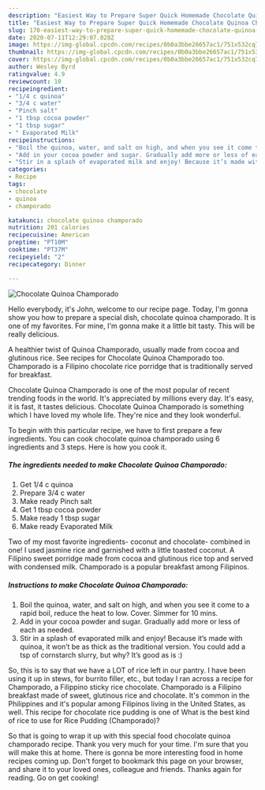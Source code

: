 ```yaml
---
description: "Easiest Way to Prepare Super Quick Homemade Chocolate Quinoa Champorado"
title: "Easiest Way to Prepare Super Quick Homemade Chocolate Quinoa Champorado"
slug: 170-easiest-way-to-prepare-super-quick-homemade-chocolate-quinoa-champorado
date: 2020-07-11T12:29:07.028Z
image: https://img-global.cpcdn.com/recipes/0b0a3bbe26657ac1/751x532cq70/chocolate-quinoa-champorado-recipe-main-photo.jpg
thumbnail: https://img-global.cpcdn.com/recipes/0b0a3bbe26657ac1/751x532cq70/chocolate-quinoa-champorado-recipe-main-photo.jpg
cover: https://img-global.cpcdn.com/recipes/0b0a3bbe26657ac1/751x532cq70/chocolate-quinoa-champorado-recipe-main-photo.jpg
author: Wesley Byrd
ratingvalue: 4.9
reviewcount: 10
recipeingredient:
- "1/4 c quinoa"
- "3/4 c water"
- "Pinch salt"
- "1 tbsp cocoa powder"
- "1 tbsp sugar"
- " Evaporated Milk"
recipeinstructions:
- "Boil the quinoa, water, and salt on high, and when you see it come to a rapid boil, reduce the heat to low. Cover. Simmer for 10 mins."
- "Add in your cocoa powder and sugar. Gradually add more or less of each as needed."
- "Stir in a splash of evaporated milk and enjoy! Because it’s made with quinoa, it won’t be as thick as the traditional version. You could add a tsp of cornstarch slurry, but why? It’s good as is :)"
categories:
- Recipe
tags:
- chocolate
- quinoa
- champorado

katakunci: chocolate quinoa champorado 
nutrition: 201 calories
recipecuisine: American
preptime: "PT10M"
cooktime: "PT37M"
recipeyield: "2"
recipecategory: Dinner

---
```



![Chocolate Quinoa Champorado](https://img-global.cpcdn.com/recipes/0b0a3bbe26657ac1/751x532cq70/chocolate-quinoa-champorado-recipe-main-photo.jpg)

Hello everybody, it's John, welcome to our recipe page. Today, I'm gonna show you how to prepare a special dish, chocolate quinoa champorado. It is one of my favorites. For mine, I'm gonna make it a little bit tasty. This will be really delicious.

A healthier twist of Quinoa Champorado, usually made from cocoa and glutinous rice. See recipes for Chocolate Quinoa Champorado too. Champorado is a Filipino chocolate rice porridge that is traditionally served for breakfast.

Chocolate Quinoa Champorado is one of the most popular of recent trending foods in the world. It's appreciated by millions every day. It's easy, it is fast, it tastes delicious. Chocolate Quinoa Champorado is something which I have loved my whole life. They're nice and they look wonderful.


To begin with this particular recipe, we have to first prepare a few ingredients. You can cook chocolate quinoa champorado using 6 ingredients and 3 steps. Here is how you cook it.

<!--inarticleads1-->

##### The ingredients needed to make Chocolate Quinoa Champorado:

1. Get 1/4 c quinoa
1. Prepare 3/4 c water
1. Make ready Pinch salt
1. Get 1 tbsp cocoa powder
1. Make ready 1 tbsp sugar
1. Make ready  Evaporated Milk


Two of my most favorite ingredients- coconut and chocolate- combined in one! I used jasmine rice and garnished with a little toasted coconut. A Filipino sweet porridge made from cocoa and glutinous rice top and served with condensed milk. Champorado is a popular breakfast among Filipinos. 

<!--inarticleads2-->

##### Instructions to make Chocolate Quinoa Champorado:

1. Boil the quinoa, water, and salt on high, and when you see it come to a rapid boil, reduce the heat to low. Cover. Simmer for 10 mins.
1. Add in your cocoa powder and sugar. Gradually add more or less of each as needed.
1. Stir in a splash of evaporated milk and enjoy! Because it’s made with quinoa, it won’t be as thick as the traditional version. You could add a tsp of cornstarch slurry, but why? It’s good as is :)


So, this is to say that we have a LOT of rice left in our pantry. I have been using it up in stews, for burrito filler, etc., but today I ran across a recipe for Champorado, a Filippino sticky rice chocolate. Champorado is a Filipino breakfast made of sweet, glutinous rice and chocolate. It&#39;s common in the Philippines and it&#39;s popular among Filipinos living in the United States, as well. This recipe for chocolate rice pudding is one of What is the best kind of rice to use for Rice Pudding (Champorado)? 

So that is going to wrap it up with this special food chocolate quinoa champorado recipe. Thank you very much for your time. I'm sure that you will make this at home. There is gonna be more interesting food in home recipes coming up. Don't forget to bookmark this page on your browser, and share it to your loved ones, colleague and friends. Thanks again for reading. Go on get cooking!

